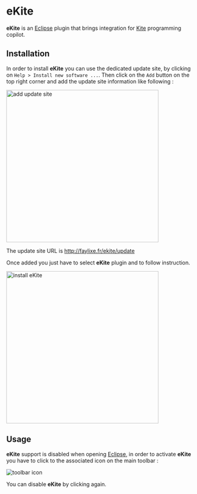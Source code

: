 # eKite

**eKite** is an [Eclipse](https://eclipse.org/) plugin that brings integration for [Kite](http://kite.com) programming copilot.

## Installation

In order to install **eKite** you can use the dedicated update site, by clicking on ``Help > Install new software ...``. Then click on the ``Add`` button on the top right corner and add the update site information like following :

<img src="http://faylixe.fr/ekite/images/installation_1.png" width="400" alt="add update site" />

The update site URL is http://faylixe.fr/ekite/update

Once added you just have to select **eKite** plugin and to follow instruction.

<img src="http://faylixe.fr/ekite/images/installation_2.png" width="400" alt="install eKite" />

## Usage

**eKite** support is disabled when opening [Eclipse](https://eclipse.org/), in order to activate **eKite** you have to click to the associated icon on the main toolbar :

![toolbar icon](http://faylixe.fr/ekite/images/toolbar.png)

You can disable **eKite** by clicking again.
